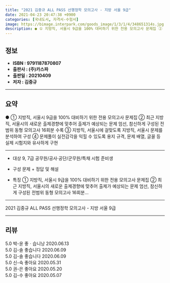 ```yaml
---
title: "2021 김중규 ALL PASS 선행정학 모의고사 - 지방 서울 9급"
date: 2021-04-23 20:47:38 +0900
categories: [국내도서, 자격서-수험서]
image: https://bimage.interpark.com/goods_image/1/3/1/4/348651314s.jpg
description: ● ① 지방직, 서울시 9급을 100% 대비하기 위한 전용 모의고사 문제집 ② 최근 지방직, 서울시의 새로운 출제경향에 맞추어 출제가 예상되는 문제 엄선, 참신하게 구성된 전범위 동형 모의고사 16회분 수록 ③ 지방직, 서울시에 걸맞도록 지방직, 서울시 문제를 분석하여
---
```


## **정보**

- **ISBN : 9791187870807**
- **출판사 : (주)카스파**
- **출판일 : 20210409**
- **저자 : 김중규**

------



## **요약**

●  ① 지방직, 서울시 9급을 100% 대비하기 위한 전용 모의고사 문제집   ② 최근 지방직, 서울시의 새로운 출제경향에 맞추어 출제가 예상되는     문제 엄선, 참신하게 구성된 전범위 동형 모의고사 16회분 수록   ③ 지방직, 서울시에 걸맞도록 지방직, 서울시 문제를 분석하여 구성   ④ 문제풀이 실전감각을 익힐 수 있도록 용지 규격, 문제 배열, 글꼴 등     실제 시험지와 유사하게 구현

------

- 대상 9, 7급 공무원/공사·공단/군무원/특채 시험 준비생

- 구성  문제 + 정답 및 해설

- 특징 ① 지방직, 서울시 9급을 100% 대비하기 위한 전용 모의고사 문제집
   ② 최근 지방직, 서울시의 새로운 출제경향에 맞추어 출제가 예상되는 
    문제 엄선, 참신하게 구성된 전범위 동형 모의고사 16회분... 

------


2021 김중규 ALL PASS 선행정학 모의고사 - 지방 서울 9급 

------


## **리뷰** 

5.0 박-윤 좋ㆍ습니낭 2020.06.13 <br/>5.0 김-솔 좋습니다 2020.06.09 <br/>5.0 김-솔 좋습니다 2020.06.09 <br/>5.0 신-숙 좋아요 2020.05.31 <br/>5.0 권-은 좋아요 2020.05.20 <br/>5.0 김-수 좋아요 2020.05.07 <br/>